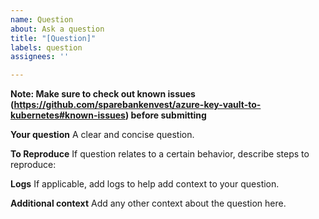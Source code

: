 ```yaml
---
name: Question
about: Ask a question
title: "[Question]"
labels: question
assignees: ''

---
```


**Note: Make sure to check out known issues (https://github.com/sparebankenvest/azure-key-vault-to-kubernetes#known-issues) before submitting**

**Your question**
A clear and concise question.

**To Reproduce**
If question relates to a certain behavior, describe steps to reproduce:

**Logs**
If applicable, add logs to help add context to your question.

**Additional context**
Add any other context about the question here.
